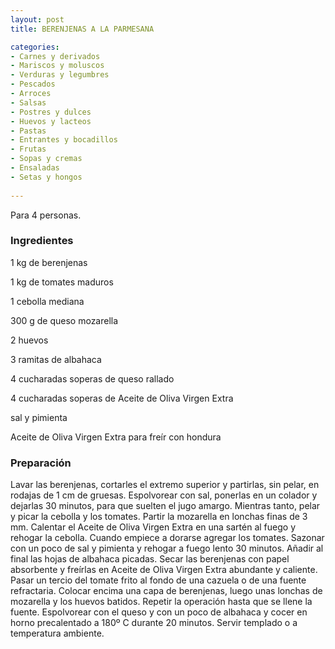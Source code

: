 ```yaml
---
layout: post
title: BERENJENAS A LA PARMESANA

categories:
- Carnes y derivados
- Mariscos y moluscos
- Verduras y legumbres
- Pescados
- Arroces
- Salsas
- Postres y dulces
- Huevos y lacteos
- Pastas
- Entrantes y bocadillos
- Frutas
- Sopas y cremas
- Ensaladas
- Setas y hongos
 
---
```

Para 4 personas.

<h3>Ingredientes</h3>
1 kg de berenjenas

1 kg de tomates maduros

1 cebolla mediana

300 g de queso mozarella

2 huevos

3 ramitas de albahaca

4 cucharadas soperas de queso rallado

4 cucharadas soperas de Aceite de Oliva Virgen Extra

sal y pimienta

Aceite de Oliva Virgen Extra para freír con hondura

<h3>Preparación</h3>
Lavar las berenjenas, cortarles el extremo superior y partirlas, sin pelar, en rodajas de 1 cm de gruesas. Espolvorear con sal, ponerlas en un colador y dejarlas 30 minutos, para que suelten el jugo amargo. Mientras tanto, pelar y picar la cebolla y los tomates. Partir la mozarella en lonchas finas de 3 mm. Calentar el Aceite de Oliva Virgen Extra en una sartén al fuego y rehogar la cebolla. Cuando empiece a dorarse agregar los tomates. Sazonar con un poco de sal y pimienta y rehogar a fuego lento 30 minutos. Añadir al final las hojas de albahaca picadas. Secar las berenjenas con papel absorbente y freírlas en Aceite de Oliva Virgen Extra abundante y caliente. Pasar un tercio del tomate frito al fondo de una cazuela o de una fuente refractaria. Colocar encima una capa de berenjenas, luego unas lonchas de mozarella y los huevos batidos. Repetir la operación hasta que se llene la fuente. Espolvorear con el queso y con un poco de albahaca y cocer en horno precalentado a 180&ordm; C durante 20 minutos. Servir templado o a temperatura ambiente.

